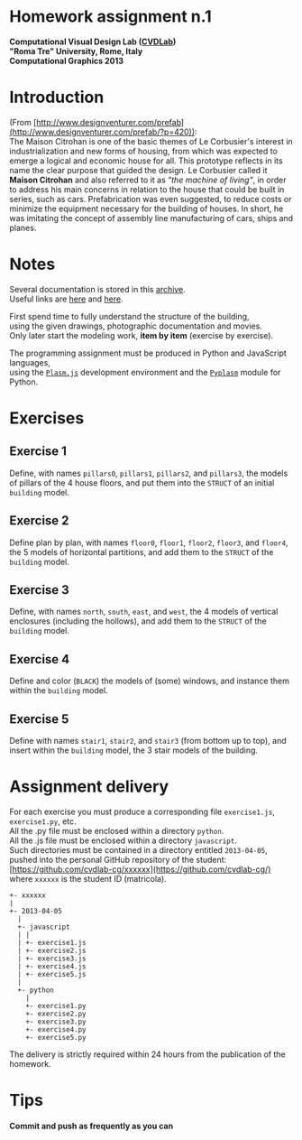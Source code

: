 # Homework assignment n.1
**Computational Visual Design Lab ([CVDLab](https://github.com/cvdlab))**  
**"Roma Tre" University, Rome, Italy**  
**Computational Graphics 2013**  

# Introduction 

(From [http://www.designventurer.com/prefab](http://www.designventurer.com/prefab/?p=420)):  
  The Maison Citrohan  is one of the basic themes of Le Corbusier's interest in industrialization and new forms of housing, from which was expected to emerge a logical and economic house for all. This prototype reflects in its name the clear purpose that guided the design. Le Corbusier called it **Maison Citrohan**  and also referred to it as *"the machine of living"*, in order to address his main concerns in relation to the house that could be built in series, such as cars. Prefabrication was even suggested, to reduce costs or  minimize the equipment necessary for the building of houses. In short, he was imitating the concept of assembly line manufacturing of cars, ships and planes.

# Notes

Several documentation is stored in this [archive](../citrohan.zip).   
Useful links are [here](http://www.youtube.com/watch?v=bsmWdSI28RY) and [here](http://www.youtube.com/watch?feature=player_detailpage&v=m4QwVi5U5is).

First spend time to fully understand the structure of the building,   
using the given drawings, photographic documentation and movies.   
Only later start the modeling work, **item by item** (exercise by exercise). 

The programming assignment must be produced in Python and JavaScript languages,   
using the [`Plasm.js`](http://cvdlab.github.com/plasm.js/) development environment and the [`Pyplasm`](https://github.com/plasm-language/pyplasm) module for Python.


# Exercises

## Exercise 1

Define, with names `pillars0`, `pillars1`, `pillars2`, and `pillars3`, the models of pillars of the 4 house floors, and put them into the `STRUCT` of an initial `building` model.

## Exercise 2

Define plan by plan, with names `floor0`, `floor1`, `floor2`,  `floor3`, and `floor4`, the 5 models of horizontal partitions, and add them to the `STRUCT` of the `building` model.

## Exercise 3

Define, with names `north`, `south`, `east`, and `west`, the 4 models of vertical enclosures (including the hollows), and add them to the `STRUCT` of the `building` model.

## Exercise 4

Define and color (`BLACK`) the models of (some) windows, and instance them within the `building` model.

## Exercise 5

Define with names `stair1`, `stair2`, and `stair3` (from bottom up to top), and insert within the `building` model, the 3 stair models of the building.

# Assignment delivery

For each exercise you must produce a corresponding file `exercise1.js`, `exercise1.py`, etc.  
All the .py file must be enclosed within a directory `python`.   
All the .js file must be enclosed within a directory `javascript`.   
Such directories must be contained in a directory entitled `2013-04-05`,   
pushed into the personal GitHub repository of the student: [https://github.com/cvdlab-cg/xxxxxx](https://github.com/cvdlab-cg/)   
where `xxxxxx` is the student ID  (matricola). 

```
+- xxxxxx
| 
+- 2013-04-05
  |
  +- javascript
  | |
  | +- exercise1.js
  | +- exercise2.js
  | +- exercise3.js
  | +- exercise4.js
  | +- exercise5.js
  |
  +- python
    |
    +- exercise1.py
    +- exercise2.py
    +- exercise3.py
    +- exercise4.py
    +- exercise5.py
```

The delivery is strictly required within 24 hours from the publication of the homework.

# Tips

#### Commit and push as frequently as you can
